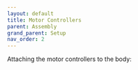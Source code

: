 ```yaml
---
layout: default
title: Motor Controllers
parent: Assembly
grand_parent: Setup
nav_order: 2
---
```


Attaching the motor controllers to the body: